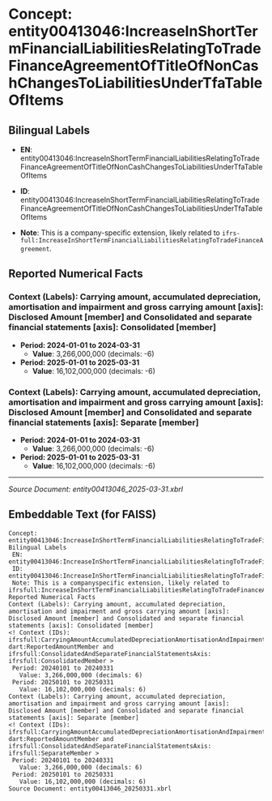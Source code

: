 # Concept: entity00413046:IncreaseInShortTermFinancialLiabilitiesRelatingToTradeFinanceAgreementOfTitleOfNonCashChangesToLiabilitiesUnderTfaTableOfItems

## Bilingual Labels
- **EN**: entity00413046:IncreaseInShortTermFinancialLiabilitiesRelatingToTradeFinanceAgreementOfTitleOfNonCashChangesToLiabilitiesUnderTfaTableOfItems

- **ID**: entity00413046:IncreaseInShortTermFinancialLiabilitiesRelatingToTradeFinanceAgreementOfTitleOfNonCashChangesToLiabilitiesUnderTfaTableOfItems
- **Note**: This is a company-specific extension, likely related to `ifrs-full:IncreaseInShortTermFinancialLiabilitiesRelatingToTradeFinanceAgreement`.

## Reported Numerical Facts

### **Context (Labels): Carrying amount, accumulated depreciation, amortisation and impairment and gross carrying amount [axis]: Disclosed Amount [member] and Consolidated and separate financial statements [axis]: Consolidated [member]**
<!-- Context (IDs): ifrs-full:CarryingAmountAccumulatedDepreciationAmortisationAndImpairmentAndGrossCarryingAmountAxis: dart:ReportedAmountMember and ifrs-full:ConsolidatedAndSeparateFinancialStatementsAxis: ifrs-full:ConsolidatedMember -->
- **Period: 2024-01-01 to 2024-03-31**
  - **Value**: 3,266,000,000 (decimals: -6)
- **Period: 2025-01-01 to 2025-03-31**
  - **Value**: 16,102,000,000 (decimals: -6)

### **Context (Labels): Carrying amount, accumulated depreciation, amortisation and impairment and gross carrying amount [axis]: Disclosed Amount [member] and Consolidated and separate financial statements [axis]: Separate [member]**
<!-- Context (IDs): ifrs-full:CarryingAmountAccumulatedDepreciationAmortisationAndImpairmentAndGrossCarryingAmountAxis: dart:ReportedAmountMember and ifrs-full:ConsolidatedAndSeparateFinancialStatementsAxis: ifrs-full:SeparateMember -->
- **Period: 2024-01-01 to 2024-03-31**
  - **Value**: 3,266,000,000 (decimals: -6)
- **Period: 2025-01-01 to 2025-03-31**
  - **Value**: 16,102,000,000 (decimals: -6)

---
*Source Document: entity00413046_2025-03-31.xbrl*
## Embeddable Text (for FAISS)
```text
Concept: entity00413046:IncreaseInShortTermFinancialLiabilitiesRelatingToTradeFinanceAgreementOfTitleOfNonCashChangesToLiabilitiesUnderTfaTableOfItems
Bilingual Labels
 EN: entity00413046:IncreaseInShortTermFinancialLiabilitiesRelatingToTradeFinanceAgreementOfTitleOfNonCashChangesToLiabilitiesUnderTfaTableOfItems
 ID: entity00413046:IncreaseInShortTermFinancialLiabilitiesRelatingToTradeFinanceAgreementOfTitleOfNonCashChangesToLiabilitiesUnderTfaTableOfItems
 Note: This is a companyspecific extension, likely related to ifrsfull:IncreaseInShortTermFinancialLiabilitiesRelatingToTradeFinanceAgreement.
Reported Numerical Facts
Context (Labels): Carrying amount, accumulated depreciation, amortisation and impairment and gross carrying amount [axis]: Disclosed Amount [member] and Consolidated and separate financial statements [axis]: Consolidated [member]
<! Context (IDs): ifrsfull:CarryingAmountAccumulatedDepreciationAmortisationAndImpairmentAndGrossCarryingAmountAxis: dart:ReportedAmountMember and ifrsfull:ConsolidatedAndSeparateFinancialStatementsAxis: ifrsfull:ConsolidatedMember >
 Period: 20240101 to 20240331
   Value: 3,266,000,000 (decimals: 6)
 Period: 20250101 to 20250331
   Value: 16,102,000,000 (decimals: 6)
Context (Labels): Carrying amount, accumulated depreciation, amortisation and impairment and gross carrying amount [axis]: Disclosed Amount [member] and Consolidated and separate financial statements [axis]: Separate [member]
<! Context (IDs): ifrsfull:CarryingAmountAccumulatedDepreciationAmortisationAndImpairmentAndGrossCarryingAmountAxis: dart:ReportedAmountMember and ifrsfull:ConsolidatedAndSeparateFinancialStatementsAxis: ifrsfull:SeparateMember >
 Period: 20240101 to 20240331
   Value: 3,266,000,000 (decimals: 6)
 Period: 20250101 to 20250331
   Value: 16,102,000,000 (decimals: 6)
Source Document: entity00413046_20250331.xbrl
```